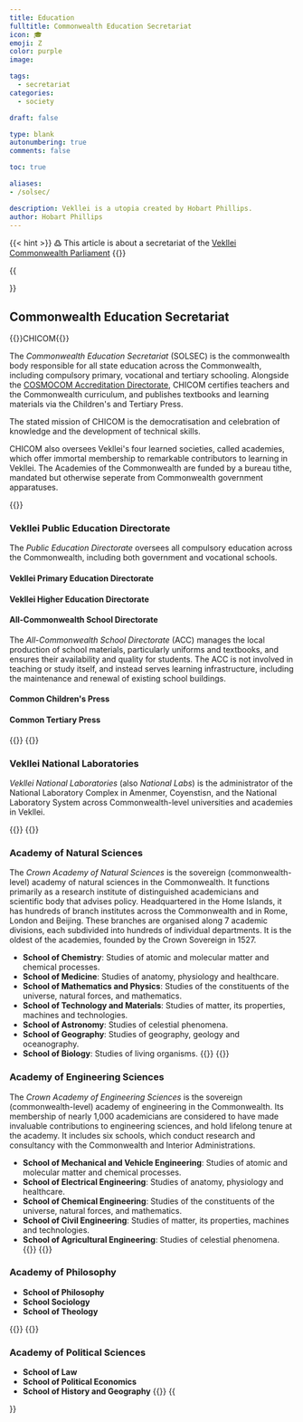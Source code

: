 ```yaml
---
title: Education
fulltitle: Commonwealth Education Secretariat 
icon: 🎓
emoji: Ζ
color: purple
image: 

tags: 
  - secretariat
categories:
  - society

draft: false

type: blank
autonumbering: true
comments: false

toc: true

aliases:
- /solsec/

description: Vekllei is a utopia created by Hobart Phillips.
author: Hobart Phillips
---
```

{{< hint >}}
߷ This article is about a secretariat of the [Vekllei](/utopia/vekllei/) [Commonwealth Parliament](/utopia/society/state/government/commonwealth/)
{{</hint>}}

{{<section>}}
## Commonwealth Education Secretariat 
{{<boxtag teal>}}CHICOM{{</boxtag>}}

The *Commonwealth Education Secretariat* (SOLSEC) is the commonwealth body responsible for all state education across the Commonwealth, including compulsory primary, vocational and tertiary schooling. Alongside the [COSMOCOM Accreditation Directorate](/utopia/society/government/#accreditation-directorate), CHICOM certifies teachers and the Commonwealth curriculum, and publishes textbooks and learning materials via the Children's and Tertiary Press.

The stated mission of CHICOM is the democratisation and celebration of knowledge and the development of technical skills.

CHICOM also oversees Vekllei's four learned societies, called academies, which offer immortal membership to remarkable contributors to learning in Vekllei. The Academies of the Commonwealth are funded by a bureau tithe, mandated but otherwise seperate from Commonwealth government apparatuses.

{{<outline>}}
### Vekllei Public Education Directorate

The *Public Education Directorate* oversees all compulsory education across the Commonwealth, including both government and vocational schools.

#### Vekllei Primary Education Directorate

#### Vekllei Higher Education Directorate

#### All-Commonwealth School Directorate

The *All-Commonwealth School Directorate* (ACC) manages the local production of school materials, particularly uniforms and textbooks, and ensures their availability and quality for students. The ACC is not involved in teaching or study itself, and instead serves learning infrastructure, including the maintenance and renewal of existing school buildings.

#### Common Children's Press

#### Common Tertiary Press

{{</outline>}}
{{<outline>}}
### Vekllei National Laboratories

*Vekllei National Laboratories* (also *National Labs*) is the administrator of the National Laboratory Complex in Amenmer, Coyenstisn, and the National Laboratory System across Commonwealth-level universities and academies in Vekllei.

{{</outline>}}
{{<outline>}}
### Academy of Natural Sciences

The *Crown Academy of Natural Sciences* is the sovereign (commonwealth-level) academy of natural sciences in the Commonwealth. It functions primarily as a research institute of distinguished academicians and scientific body that advises policy. Headquartered in the Home Islands, it has hundreds of branch institutes across the Commonwealth and in Rome, London and Beijing. These branches are organised along 7 academic divisions, each subdivided into hundreds of individual departments. It is the oldest of the academies, founded by the Crown Sovereign in 1527.

* **School of Chemistry**: Studies of atomic and molecular matter and chemical processes.
* **School of Medicine**: Studies of anatomy, physiology and healthcare.
* **School of Mathematics and Physics**: Studies of the constituents of the universe, natural forces, and mathematics.
* **School of Technology and Materials**: Studies of matter, its properties, machines and technologies.
* **School of Astronomy**: Studies of celestial phenomena.
* **School of Geography**: Studies of geography, geology and oceanography. 
* **School of Biology**: Studies of living organisms.
{{</outline>}}
{{<outline>}}
### Academy of Engineering Sciences

The *Crown Academy of Engineering Sciences* is the sovereign (commonwealth-level) academy of engineering in the Commonwealth. Its membership of nearly 1,000 academicians are considered to have made invaluable contributions to engineering sciences, and hold lifelong tenure at the academy. It includes six schools, which conduct research and consultancy with the Commonwealth and Interior Administrations.

* **School of Mechanical and Vehicle Engineering**: Studies of atomic and molecular matter and chemical processes.
* **School of Electrical Engineering**: Studies of anatomy, physiology and healthcare.
* **School of Chemical Engineering**: Studies of the constituents of the universe, natural forces, and mathematics.
* **School of Civil Engineering**: Studies of matter, its properties, machines and technologies.
* **School of Agricultural Engineering**: Studies of celestial phenomena.
{{</outline>}}
{{<outline>}}
### Academy of Philosophy

* **School of Philosophy**
* **School Sociology**
* **School of Theology**

{{</outline>}}
{{<outline>}}
### Academy of Political Sciences

* **School of Law**
* **School of Political Economics**
* **School of History and Geography**
{{</outline>}}
{{</section>}}
